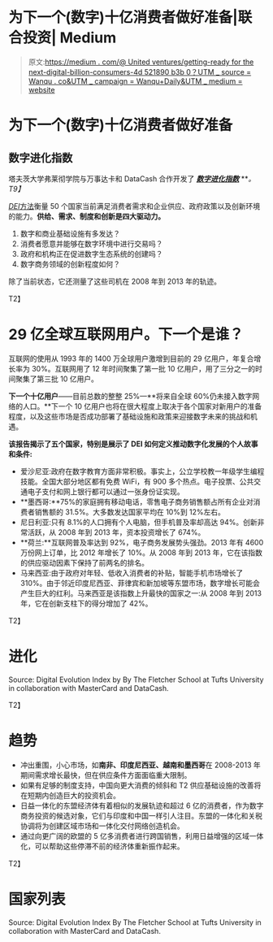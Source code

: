 # 为下一个(数字)十亿消费者做好准备|联合投资| Medium

> 原文:[https://medium . com/@ United ventures/getting-ready for the next-digital-billion-consumers-4d 521890 b3b 0？UTM _ source = Wanqu . co&UTM _ campaign = Wanqu+Daily&UTM _ medium = website](https://medium.com/@UnitedVentures/getting-ready-for-the-next-digital-billion-consumers-4d521890b3b0?utm_source=wanqu.co&utm_campaign=Wanqu+Daily&utm_medium=website)

# 为下一个(数字)十亿消费者做好准备

## 数字进化指数

塔夫茨大学弗莱彻学院与万事达卡和 DataCash 合作开发了 [***数字进化指数***](http://insights.mastercard.com/digitalevolution/) ***。*T9】**

[*DEI*方法](http://insights.mastercard.com/digitalevolution/Digital_Evolution_Index_Key_Findings.pdf)衡量 50 个国家当前满足消费者需求和企业供应、政府政策以及创新环境的能力。**供给、需求、制度和创新是四大驱动力。**

1.  数字和商业基础设施有多发达？
2.  消费者愿意并能够在数字环境中进行交易吗？
3.  政府和机构正在促进数字生态系统的创建吗？
4.  数字商务领域的创新程度如何？

除了当前状态，它还测量了这些司机在 2008 年到 2013 年的轨迹。

T2】

# 29 亿全球互联网用户。下一个是谁？

互联网的使用从 1993 年的 1400 万全球用户激增到目前的 29 亿用户，年复合增长率为 30%。互联网用了 12 年时间聚集了第一批 10 亿用户，用了三分之一的时间聚集了第三批 10 亿用户。

**下一个十亿用户**——目前总数的整整 25%—**将来自全球 60%仍未接入数字网络的人口。**下一个 10 亿用户也将在很大程度上取决于各个国家对新用户的准备程度，以及这些市场是否成功部署了基础设施和政策来迎接数字未来的挑战和机遇。

**该报告揭示了五个国家，特别是展示了 DEI 如何定义推动数字化发展的个人故事和条件:**

*   爱沙尼亚:政府在数字教育方面非常积极。事实上，公立学校教一年级学生编程技能。全国大部分地区都有免费 WiFi，有 900 多个热点。电子投票、公共交通电子支付和网上银行都可以通过一张身份证实现。
*   **墨西哥:**75%的家庭拥有移动电话，零售电子商务销售额占所有企业对消费者销售额的 31.5%。大多数发达国家平均在 10%到 12%左右。
*   尼日利亚:只有 8.1%的人口拥有个人电脑，但手机普及率却高达 94%。创新非常活跃，从 2008 年到 2013 年，资本投资增长了 674%。
*   **荷兰:**互联网普及率达到 92%，电子商务发展势头强劲。2013 年有 4600 万份网上订单，比 2012 年增长了 10%。从 2008 年到 2013 年，它在该指数的供应驱动因素下保持了前两名的排名。
*   马来西亚:由于政府对年轻、低收入消费者的补贴，智能手机市场增长了 310%。由于邻近印度尼西亚、菲律宾和新加坡等东盟市场，数字增长可能会产生巨大的红利。马来西亚是该指数上升最快的国家之一:从 2008 年到 2013 年，它在创新支柱下的得分增加了 42%。

T2】

# 进化



Source: Digital Evolution Index by By The Fletcher School at Tufts University in collaboration with
MasterCard and DataCash.



T2】

# 趋势

*   冲出重围，小心市场，如**南非、印度尼西亚、越南和墨西哥**在 2008-2013 年期间需求增长最快，但在供应条件方面面临重大限制。
*   如果有足够的制度支持，中国向更大消费的倾斜和 T2 供应基础设施的改善将在短期内创造巨大的投资机会。
*   日益一体化的东盟经济体有着相似的发展轨迹和超过 6 亿的消费者，作为数字商务投资的候选对象，它们与印度和中国一样引人注目。东盟的一体化和关税协调将为创建区域市场和一体化交付网络创造机会。
*   通过向更广阔的欧盟的 5 亿多消费者进行跨国销售，利用日益增强的区域一体化，可以帮助这些停滞不前的经济体重新振作起来。

T2】

# 国家列表



Source: Digital Evolution Index By The Fletcher School at Tufts University in collaboration with
MasterCard and DataCash.

